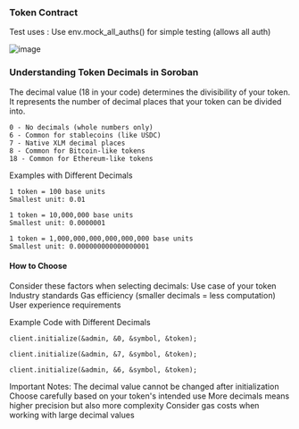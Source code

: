 ### Token Contract

Test uses : Use env.mock_all_auths() for simple testing (allows all auth)

![image](https://github.com/user-attachments/assets/0649f288-75a7-42e3-a174-33efd5e66668)

### Understanding Token Decimals in Soroban
The decimal value (18 in your code) determines the divisibility of your token. 
It represents the number of decimal places that your token can be divided into.

```Common Decimal Values
0 - No decimals (whole numbers only)
6 - Common for stablecoins (like USDC)
7 - Native XLM decimal places
8 - Common for Bitcoin-like tokens
18 - Common for Ethereum-like tokens
```

Examples with Different Decimals
```Decimal: 2
1 token = 100 base units
Smallest unit: 0.01
```

```Decimal: 7 (XLM standard)
1 token = 10,000,000 base units
Smallest unit: 0.0000001
```

```Decimal: 18 (Your current setting)
1 token = 1,000,000,000,000,000,000 base units
Smallest unit: 0.000000000000000001
```


#### How to Choose
Consider these factors when selecting decimals:
  Use case of your token
  Industry standards
  Gas efficiency (smaller decimals = less computation)
  User experience requirements

Example Code with Different Decimals
```// For a whole number token
client.initialize(&admin, &0, &symbol, &token);
```

```// For an XLM-like token
client.initialize(&admin, &7, &symbol, &token);
```
```// For a stablecoin-like token
client.initialize(&admin, &6, &symbol, &token);
```


Important Notes:
The decimal value cannot be changed after initialization
Choose carefully based on your token's intended use
More decimals means higher precision but also more complexity
Consider gas costs when working with large decimal values

